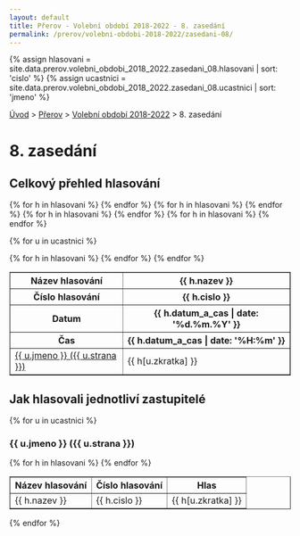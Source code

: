 ```yaml
---
layout: default  
title: Přerov - Volební období 2018-2022 - 8. zasedání  
permalink: /prerov/volebni-obdobi-2018-2022/zasedani-08/  
---
```

{% assign hlasovani = site.data.prerov.volebni_obdobi_2018_2022.zasedani_08.hlasovani | sort: 'cislo' %}
{% assign ucastnici = site.data.prerov.volebni_obdobi_2018_2022.zasedani_08.ucastnici | sort: 'jmeno' %}

[Úvod](../../../) > [Přerov](../../) > [Volební období 2018-2022](../) > 8. zasedání

# 8. zasedání

## Celkový přehled hlasování

<table border="1">
  <tr>   
    <th>Název hlasování</th>
    {% for h in hlasovani %}
    <th>{{ h.nazev }}</th>
    {% endfor %}
  </tr>
  <tr> 
    <th>Číslo hlasování</th>
    {% for h in hlasovani %}
    <th>{{ h.cislo }}</th>
    {% endfor %}
  </tr>
  <tr>  
    <th>Datum</th>
    {% for h in hlasovani %}
    <th>{{ h.datum_a_cas | date: '%d.%m.%Y' }}</th>
    {% endfor %}
  </tr>
  <tr>   
    <th>Čas</th>
    {% for h in hlasovani %}
    <th>{{ h.datum_a_cas  | date: '%H:%m' }}</th>
    {% endfor %}
  </tr> 
  
  {% for u in ucastnici %}
  <tr>
    <td><a href="#{{ u.zkratka }}">{{ u.jmeno }} ({{ u.strana }})</a></td>    
    {% for h in hlasovani %}
    <td>{{ h[u.zkratka] }}</td>
    {% endfor %}
  </tr>
  {% endfor %}
</table>

## Jak hlasovali jednotliví zastupitelé

{% for u in ucastnici %}
  <a id="{{ u.zkratka }}"></a>
  <h3> {{ u.jmeno }} ({{ u.strana }}) </h3>
  <table border="1">
    <tr>
      <th>Název hlasování</th>
      <th>Číslo hlasování</th>
      <th>Hlas</th>
    </tr>
    {% for h in hlasovani %}
    <tr>
      <td>{{ h.nazev }}</td>
      <td>{{ h.cislo }}</td>
      <td>{{ h[u.zkratka] }}</td>
    </tr>
    {% endfor %}  
</table>
{% endfor %}
